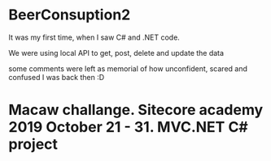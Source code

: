 # BeerConsuption2

It was my first time, when I saw C# and .NET code. 

We were using local API to get, post, delete and update the data

some comments were left as memorial of how unconfident, scared and confused I was back then :D 
# Macaw challange. Sitecore academy 2019 October 21 - 31. MVC.NET C# project

